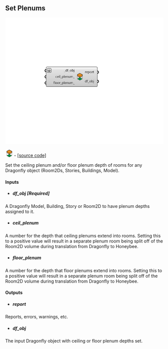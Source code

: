 ## Set Plenums

![](../../images/components/Set_Plenums.png)

![](../../images/icons/Set_Plenums.png) - [[source code]](https://github.com/ladybug-tools/dragonfly-grasshopper/blob/master/dragonfly_grasshopper/src//DF%20Set%20Plenums.py)


Set the ceiling plenum and/or floor plenum depth of rooms for any Dragonfly object (Room2Ds, Stories, Buildings, Model). 



#### Inputs
* ##### df_obj [Required]
A Dragonfly Model, Building, Story or Room2D to have plenum depths assigned to it. 
* ##### ceil_plenum 
A number for the depth that ceiling plenums extend into rooms. Setting this to a positive value will result in a separate plenum room being split off of the Room2D volume during translation from Dragonfly to Honeybee. 
* ##### floor_plenum 
A number for the depth that floor plenums extend into rooms. Setting this to a positive value will result in a separate plenum room being split off of the Room2D volume during translation from Dragonfly to Honeybee. 

#### Outputs
* ##### report
Reports, errors, warnings, etc. 
* ##### df_obj
The input Dragonfly object with ceiling or floor plenum depths set. 